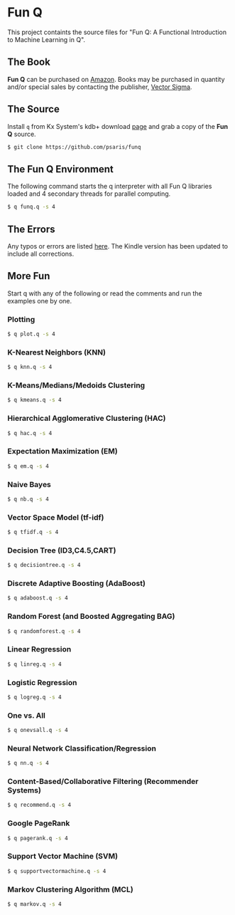 # Fun Q

This project containts the source files for "Fun Q: A Functional
Introduction to Machine Learning in Q".

## The Book

**Fun Q** can be purchased on [Amazon](https://www.amazon.com/dp/1734467509).
Books may be purchased in quantity and/or special sales by contacting the publisher,
[Vector Sigma](mailto:sales@vector-sigma.com).  

## The Source

Install `q` from Kx System's kdb+ download
[page](http://kx.com/software-download.php) and grab a copy of the
**Fun Q** source.

```sh
$ git clone https://github.com/psaris/funq
```

## The Fun Q Environment

The following command starts the q interpreter with all Fun Q
libraries loaded and 4 secondary threads for parallel computing.

```sh
$ q funq.q -s 4
```

## The Errors

Any typos or errors are listed [here](errata.adoc).  The Kindle
version has been updated to include all corrections.

## More Fun

Start q with any of the following or read the comments and run the
examples one by one.

### Plotting

```sh
$ q plot.q -s 4
```

### K-Nearest Neighbors (KNN)

```sh
$ q knn.q -s 4
```

### K-Means/Medians/Medoids Clustering

```sh
$ q kmeans.q -s 4
```

### Hierarchical Agglomerative Clustering (HAC)

```sh
$ q hac.q -s 4
```

### Expectation Maximization (EM)

```sh
$ q em.q -s 4
```

### Naive Bayes

```sh
$ q nb.q -s 4
```

### Vector Space Model (tf-idf)

```sh
$ q tfidf.q -s 4
```

### Decision Tree (ID3,C4.5,CART)

```sh
$ q decisiontree.q -s 4
```

### Discrete Adaptive Boosting (AdaBoost)

```sh
$ q adaboost.q -s 4
```

### Random Forest (and Boosted Aggregating BAG)

```sh
$ q randomforest.q -s 4
```

### Linear Regression

```sh
$ q linreg.q -s 4
```

### Logistic Regression

```sh
$ q logreg.q -s 4
```

### One vs. All

```sh
$ q onevsall.q -s 4
```

### Neural Network Classification/Regression

```sh
$ q nn.q -s 4
```

### Content-Based/Collaborative Filtering (Recommender Systems)

```sh
$ q recommend.q -s 4
```

### Google PageRank

```sh
$ q pagerank.q -s 4
```

### Support Vector Machine (SVM)

```sh
$ q supportvectormachine.q -s 4
```

### Markov Clustering Algorithm (MCL)

```sh
$ q markov.q -s 4
```

